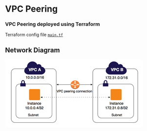 # VPC Peering

### VPC Peering deployed using Terraform  
Terraform config file [`main.tf`](main.tf)

## Network Diagram
![Image of Network Diagram](vpc-peering-diagram.png)

